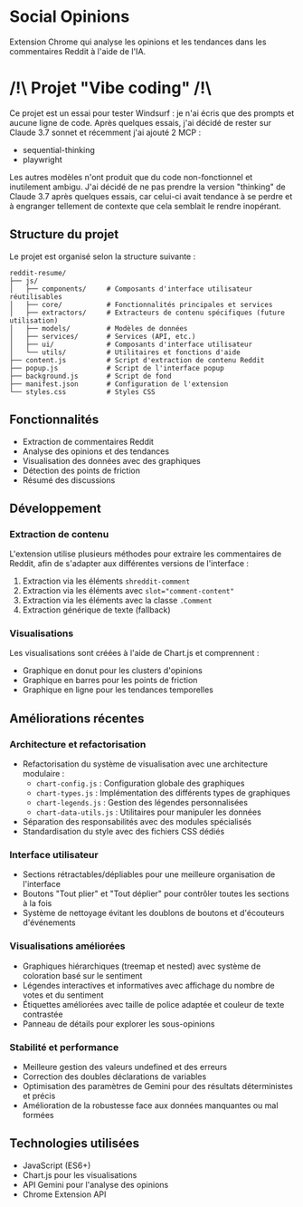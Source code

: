 # Social Opinions

Extension Chrome qui analyse les opinions et les tendances dans les commentaires Reddit à l'aide de l'IA.

# /!\ Projet "Vibe coding" /!\
Ce projet est un essai pour tester Windsurf : je n'ai écris que des prompts et aucune ligne de code.
Après quelques essais, j'ai décidé de rester sur Claude 3.7 sonnet et récemment j'ai ajouté 2 MCP :
- sequential-thinking
- playwright

Les autres modèles n'ont produit que du code non-fonctionnel et inutilement ambigu.
J'ai décidé de ne pas prendre la version "thinking" de Claude 3.7 après quelques essais, 
car celui-ci avait tendance à se perdre et à engranger tellement de contexte que cela semblait le rendre inopérant.


## Structure du projet

Le projet est organisé selon la structure suivante :

```
reddit-resume/
├── js/
│   ├── components/     # Composants d'interface utilisateur réutilisables
│   ├── core/           # Fonctionnalités principales et services
│   ├── extractors/     # Extracteurs de contenu spécifiques (future utilisation)
│   ├── models/         # Modèles de données
│   ├── services/       # Services (API, etc.)
│   ├── ui/             # Composants d'interface utilisateur
│   └── utils/          # Utilitaires et fonctions d'aide
├── content.js          # Script d'extraction de contenu Reddit
├── popup.js            # Script de l'interface popup
├── background.js       # Script de fond
├── manifest.json       # Configuration de l'extension
└── styles.css          # Styles CSS
```

## Fonctionnalités

- Extraction de commentaires Reddit
- Analyse des opinions et des tendances
- Visualisation des données avec des graphiques
- Détection des points de friction
- Résumé des discussions

## Développement

### Extraction de contenu

L'extension utilise plusieurs méthodes pour extraire les commentaires de Reddit, afin de s'adapter aux différentes versions de l'interface :

1. Extraction via les éléments `shreddit-comment`
2. Extraction via les éléments avec `slot="comment-content"`
3. Extraction via les éléments avec la classe `.Comment`
4. Extraction générique de texte (fallback)

### Visualisations

Les visualisations sont créées à l'aide de Chart.js et comprennent :

- Graphique en donut pour les clusters d'opinions
- Graphique en barres pour les points de friction
- Graphique en ligne pour les tendances temporelles

## Améliorations récentes

### Architecture et refactorisation
- Refactorisation du système de visualisation avec une architecture modulaire :
  - `chart-config.js` : Configuration globale des graphiques
  - `chart-types.js` : Implémentation des différents types de graphiques
  - `chart-legends.js` : Gestion des légendes personnalisées
  - `chart-data-utils.js` : Utilitaires pour manipuler les données
- Séparation des responsabilités avec des modules spécialisés
- Standardisation du style avec des fichiers CSS dédiés

### Interface utilisateur
- Sections rétractables/dépliables pour une meilleure organisation de l'interface
- Boutons "Tout plier" et "Tout déplier" pour contrôler toutes les sections à la fois
- Système de nettoyage évitant les doublons de boutons et d'écouteurs d'événements

### Visualisations améliorées
- Graphiques hiérarchiques (treemap et nested) avec système de coloration basé sur le sentiment
- Légendes interactives et informatives avec affichage du nombre de votes et du sentiment
- Étiquettes améliorées avec taille de police adaptée et couleur de texte contrastée
- Panneau de détails pour explorer les sous-opinions

### Stabilité et performance
- Meilleure gestion des valeurs undefined et des erreurs
- Correction des doubles déclarations de variables
- Optimisation des paramètres de Gemini pour des résultats déterministes et précis
- Amélioration de la robustesse face aux données manquantes ou mal formées

## Technologies utilisées

- JavaScript (ES6+)
- Chart.js pour les visualisations
- API Gemini pour l'analyse des opinions
- Chrome Extension API
